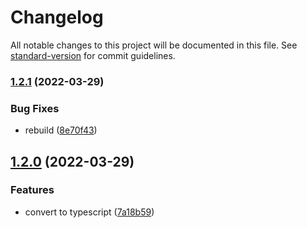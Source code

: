 # Changelog

All notable changes to this project will be documented in this file. See [standard-version](https://github.com/conventional-changelog/standard-version) for commit guidelines.

### [1.2.1](https://github.com/xucongli1989/XConfigGen/compare/v1.2.0...v1.2.1) (2022-03-29)


### Bug Fixes

* rebuild ([8e70f43](https://github.com/xucongli1989/XConfigGen/commit/8e70f431127b4e1da9df96de1112997f4f15297c))

## [1.2.0](https://github.com/xucongli1989/XConfigGen/compare/v1.1.4...v1.2.0) (2022-03-29)


### Features

* convert to typescript ([7a18b59](https://github.com/xucongli1989/XConfigGen/commit/7a18b59a8a76a51f4697c9810db6eeb3954af5eb))

